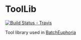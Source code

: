 # ToolLib
[![Build Status - Travis](https://travis-ci.org/eilslabs/RoddyToolLib.svg?branch=develop)](https://travis-ci.org/eilslabs/RoddyToolLib)

Tool library used in [BatchEuphoria](https://github.com/eilslabs/BatchEuphoria)
